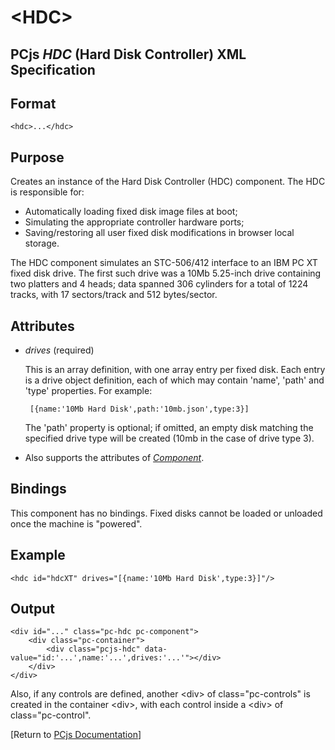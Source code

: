 &lt;HDC&gt;
===

PCjs *HDC* (Hard Disk Controller) XML Specification
---

Format
---
	<hdc>...</hdc>

Purpose
---
Creates an instance of the Hard Disk Controller (HDC) component. The HDC is responsible for:

- Automatically loading fixed disk image files at boot;
- Simulating the appropriate controller hardware ports;
- Saving/restoring all user fixed disk modifications in browser local storage.

The HDC component simulates an STC-506/412 interface to an IBM PC XT fixed disk drive.
The first such drive was a 10Mb 5.25-inch drive containing two platters and 4 heads; data spanned 306 cylinders
for a total of 1224 tracks, with 17 sectors/track and 512 bytes/sector.

Attributes
---
 * *drives* (required)
 
	This is an array definition, with one array entry per fixed disk. Each entry is a drive object definition,
	each of which may contain 'name', 'path' and 'type' properties. For example:
	
		[{name:'10Mb Hard Disk',path:'10mb.json',type:3}]
		
	The 'path' property is optional; if omitted, an empty disk matching the specified drive type will be created
	(10mb in the case of drive type 3).
	
 * Also supports the attributes of *[Component](/docs/pcjs/component/)*.

Bindings
---
This component has no bindings. Fixed disks cannot be loaded or unloaded once the machine is "powered".

Example
---
	<hdc id="hdcXT" drives="[{name:'10Mb Hard Disk',type:3}]"/>

Output
---
	<div id="..." class="pc-hdc pc-component">
		<div class="pc-container">
			<div class="pcjs-hdc" data-value="id:'...',name:'...',drives:'...'"></div>
		</div>
	</div>

Also, if any controls are defined, another &lt;div&gt; of class="pc-controls" is created in the container &lt;div&gt;,
with each control inside a &lt;div&gt; of class="pc-control".

[Return to [PCjs Documentation](..)]